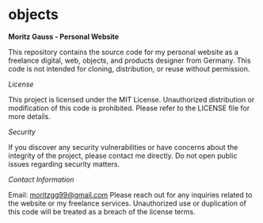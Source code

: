 # objects
__Moritz Gauss - Personal Website__

This repository contains the source code for my personal website as a freelance digital, web, objects, and products designer from Germany. This code is not intended for cloning, distribution, or reuse without permission.

*License*

This project is licensed under the MIT License. Unauthorized distribution or modification of this code is prohibited. Please refer to the LICENSE file for more details.

*Security*

If you discover any security vulnerabilities or have concerns about the integrity of the project, please contact me directly. Do not open public issues regarding security matters.

*Contact Information*

Email: moritzgg99@gmail.com
Please reach out for any inquiries related to the website or my freelance services. Unauthorized use or duplication of this code will be treated as a breach of the license terms.
